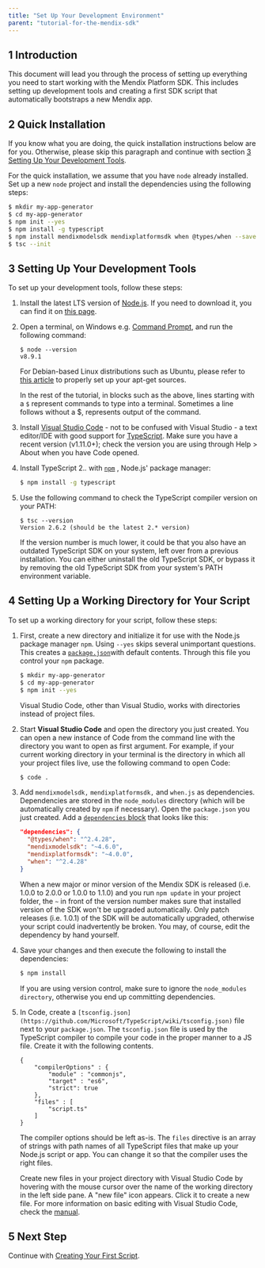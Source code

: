 ```yaml
---
title: "Set Up Your Development Environment"
parent: "tutorial-for-the-mendix-sdk"
---
```


## 1 Introduction

This document will lead you through the process of setting up everything you need to start working with the Mendix Platform SDK. This includes setting up development tools and creating a first SDK script that automatically bootstraps a new Mendix app.

## 2 Quick Installation

If you know what you are doing, the quick installation instructions below are for you. Otherwise, please skip this paragraph and continue with section [3 Setting Up Your Development Tools](#setting).

For the quick installation, we assume that you have `node` already installed. 
Set up a new `node` project and install the dependencies using the following steps:

```bash
$ mkdir my-app-generator
$ cd my-app-generator
$ npm init --yes
$ npm install -g typescript
$ npm install mendixmodelsdk mendixplatformsdk when @types/when --save
$ tsc --init
```

## <a name="setting"></a>3 Setting Up Your Development Tools

To set up your development tools, follow these steps:

1.  Install the latest LTS version of [Node.js](https://nodejs.org/). If you need to download it, you can find it on [this page](https://nodejs.org/en/download/releases/).

2.  Open a terminal, on Windows e.g. [Command Prompt](http://windows.microsoft.com/en-us/windows/command-prompt-faq), and run the following command:

    ```text
    $ node --version
    v8.9.1
    ```

    For Debian-based Linux distributions such as Ubuntu, please refer to [this article](https://github.com/nodesource/distributions#user-content-installation-instructions) to properly set up your apt-get sources.

    In the rest of the tutorial, in blocks such as the above, lines starting with a `$` represent commands to type into a terminal. Sometimes a line follows without a $, represents output of the command.

3.  Install [Visual Studio Code](https://code.visualstudio.com/) - not to be confused with Visual Studio - a text editor/IDE with good support for [TypeScript](http://www.typescriptlang.org/). Make sure you have a recent version (v1.11.0+); check the version you are using through Help > About when you have Code opened.
4.  Install TypeScript 2.*.* with [`npm`](https://www.npmjs.com/) , Node.js' package manager:

    ```bash
    $ npm install -g typescript
    ```

5.  Use the following command to check the TypeScript compiler version on your PATH:

    ```text
    $ tsc --version
    Version 2.6.2 (should be the latest 2.* version)
    ```

    If the version number is much lower, it could be that you also have an outdated TypeScript SDK on your system, left over from a previous installation. You can either uninstall the old TypeScript SDK, or bypass it by removing the old TypeScript SDK from your system's PATH environment variable.

## 4 Setting Up a Working Directory for Your Script

To set up a working directory for your script, follow these steps:

1.  First, create a new directory and initialize it for use with the Node.js package manager `npm`. Using `--yes` skips several unimportant questions. This creates a  [`package.json`](https://docs.npmjs.com/files/package.json)with default contents. Through this file you control your `npm` package. 

    ```bash
    $ mkdir my-app-generator
    $ cd my-app-generator
    $ npm init --yes
    ```

    Visual Studio Code, other than Visual Studio, works with directories instead of project files.

2.  Start **Visual Studio Code** and open the directory you just created. You can open a new instance of Code from the command line with the directory you want to open as first argument. For example, if your current working directory in your terminal is the directory in which all your project files live, use the following command to open Code:

    ```bash
    $ code .
    ```

3.  Add `mendixmodelsdk,` `mendixplatformsdk,` and `when.js` as dependencies. 
    Dependencies are stored in the `node_modules` directory (which will be automatically created by `npm` if necessary). Open the `package.json` you just created. Add a [`dependencies` block](https://docs.npmjs.com/files/package.json#dependencies) that looks like this:

    ```json
    "dependencies": {
      "@types/when": "^2.4.28",
      "mendixmodelsdk": "~4.6.0",
      "mendixplatformsdk": "~4.0.0",
      "when": "^2.4.28"
    }
    ```

    When a new major or minor version of the Mendix SDK is released (i.e. 1.0.0 to 2.0.0 or 1.0.0 to 1.1.0) and you run `npm update` in your project folder, the `~` in front of the version number makes sure that installed version of the SDK won't be upgraded automatically. Only patch releases (i.e. 1.0.1) of the SDK will be automatically upgraded, otherwise your script could inadvertently be broken. You may, of course, edit the dependency by hand yourself.

4.  Save your changes and then execute the following to install the dependencies:

    ```bash
    $ npm install
    ```
    If you are using version control, make sure to ignore the `node_modules directory`, otherwise you end up committing dependencies.

5.  In Code, create a `[tsconfig.json](https://github.com/Microsoft/TypeScript/wiki/tsconfig.json)` file next to your `package.json`. The `tsconfig.json` file is used by the TypeScript compiler to compile your code in the proper manner to a JS file. Create it with the following contents. 

    ```text
    {
    	"compilerOptions" : {
    		"module" : "commonjs",
    		"target" : "es6",
            "strict": true
    	},
    	"files" : [
    		"script.ts"
    	]
    }
    ```

    The compiler options should be left as-is. The `files` directive is an array of strings with path names of all TypeScript files that make up your Node.js script or app. You can change it so that the compiler uses the right files.

    Create new files in your project directory with Visual Studio Code by hovering with the mouse cursor over the name of the working directory in the left side pane. A "new file" icon appears. Click it to create a new file. For more information on basic editing with Visual Studio Code, check the [manual](https://code.visualstudio.com/Docs/editor/codebasics).

## 5 Next Step

Continue with [Creating Your First Script](creating-your-first-script).
